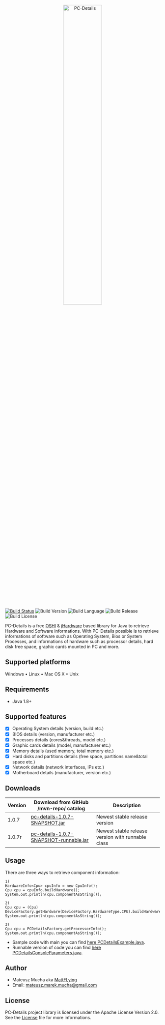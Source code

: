 
<p align="center">
<img width="50%" src="https://github.com/Vallendir/PC-Details/blob/master/header.png" alt="PC-Details"/>
</p>
  
[![Build Status](https://travis-ci.org/Vallendir/PC-Details.svg?branch=master)](https://travis-ci.org/Vallendir/PC-Details)
![Build Version](https://img.shields.io/badge/version-1.0.7-blue.svg)
![Build Language](https://img.shields.io/badge/language-Java%201.8-orange.svg)
![Build Release](https://img.shields.io/badge/release%20jar%27s-%2Fmvn--repo%2F-yellowgreen.svg)
![Build License](https://img.shields.io/badge/license-Apache%20License%20Version%202.0-red.svg)


PC-Details is a free [OSHI](https://github.com/oshi/oshi) & [jHardware](https://github.com/profesorfalken/jHardware) based library for Java to retrieve Hardware and Software informations.
With PC-Details possible is to retrieve informations of software such as Operating System, Bios or System Processes, and informations of hardware such as processor details, hard disk free space, graphic cards mounted in PC and more.


## Supported platforms 
Windows • Linux • Mac OS X • Unix

## Requirements
 - Java 1.8+

## Supported features 
 - [x] Operating System details (version, build etc.)
 - [x] BIOS details (version, manufacturer etc.)
 - [x] Processes details (cores&threads, model etc.)
 - [x] Graphic cards details (model, manufacturer etc.)
 - [x] Memory details (used memory, total memory etc.)
 - [x] Hard disks and partitions details (free space, partitions name&total space etc.)
 - [x] Network details (network interfaces, IPs etc.)
 - [x] Motherboard details (manufacturer, version etc.)
 
## Downloads
| Version | Download from GitHub /mvn-repo/ catalog | Description | 
| ------------- | ------------- | ------------- |
| 1.0.7 | [pc-details-1.0.7-SNAPSHOT.jar](https://github.com/MattFLying/PC-Details/raw/master/mvn-repo/pc-details-1.0.7-SNAPSHOT.jar) | Newest stable release version
| 1.0.7r | [pc-details-1.0.7-SNAPSHOT-runnable.jar](https://github.com/MattFLying/PC-Details/raw/master/mvn-repo/pc-details-1.0.7-SNAPSHOT-runnable.jar) | Newest stable release version with runnable class

## Usage
There are three ways to retrieve component information:
```
1)
HardwareInfo<Cpu> cpuInfo = new CpuInfo();
Cpu cpu = cpuInfo.buildHardware();
System.out.println(cpu.componentAsString());

2)
Cpu cpu = (Cpu) DeviceFactory.getHardware(DeviceFactory.HardwareType.CPU).buildHardware();
System.out.println(cpu.componentAsString());

3)
Cpu cpu = PCDetailsFactory.getProcessorInfo();
System.out.println(cpu.componentAsString());
```
- Sample code with main you can find [here PCDetailsExample.java](https://github.com/MattFLying/PC-Details/blob/master/src/main/java/pcd/example/PCDetailsExample.java).
- Runnable version of code you can find [here PCDetailsConsoleParameters.java](https://github.com/MattFLying/PC-Details/blob/master/src/main/java/pcd/example/PCDetailsConsoleParameters.java). 

## Author
 - Mateusz Mucha aka [MattFLying](https://github.com/MattFLying) 
 - Email: mateusz.marek.mucha@gmail.com

## License
PC-Details project library is licensed under the Apache License Version 2.0. See the [License](https://github.com/MattFLying/PC-Details/blob/master/LICENSE) file for more informations.
